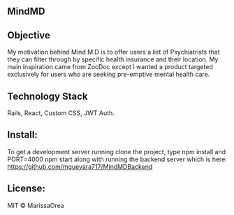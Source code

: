 ## MindMD


## Objective

My motivation behind Mind M.D is to offer users a list of Psychiatrists that they can filter through by specific health insurance and their location. My main inspiration came from ZocDoc except I wanted a product targeted exclusively for users who are seeking pre-emptive mental health care.


## Technology Stack

Rails, React, Custom CSS, JWT Auth.

## Install:


To get a development server running clone the project, type npm install and PORT=4000 npm start along with running the backend server which is here: https://github.com/mguevara717/MindMDBackend

## License:
MIT © MarissaOrea


